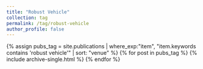 ```yaml
---
title: "Robust Vehicle"
collection: tag
permalink: /tag/robust-vehicle
author_profile: false
---
```

{% assign pubs_tag = site.publications | where_exp:"item", "item.keywords contains 'robust vehicle'" | sort: "venue" %}
{% for post in pubs_tag %}
  {% include archive-single.html %}
{% endfor %}